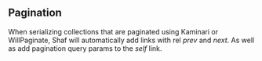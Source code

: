 ## Pagination
When serializing collections that are paginated using Kaminari or WillPaginate, Shaf will automatically add links with rel _prev_ and _next_. As well as add pagination query params to the _self_ link.
